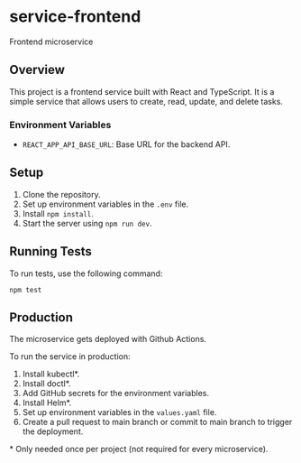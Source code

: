 # service-frontend

Frontend microservice

## Overview

This project is a frontend service built with React and TypeScript. It is a simple service that allows users to create, 
read, update, and delete tasks.

### Environment Variables

- `REACT_APP_API_BASE_URL`: Base URL for the backend API.

## Setup

1. Clone the repository.
2. Set up environment variables in the `.env` file.
3. Install `npm install`.
4. Start the server using `npm run dev`.

## Running Tests

To run tests, use the following command:

`npm test`

## Production

The microservice gets deployed with Github Actions.

To run the service in production:

1. Install kubectl*.
2. Install doctl*.
3. Add GitHub secrets for the environment variables.
4. Install Helm*.
5. Set up environment variables in the `values.yaml` file.
6. Create a pull request to main branch or commit to main branch to trigger the deployment.

\* Only needed once per project (not required for every microservice).

